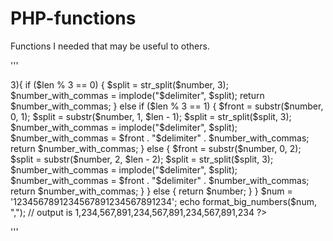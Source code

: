 PHP-functions
=============

Functions I needed that may be useful to others.

'''
<?php
function format_big_numbers($number, $delimiter) {
$len = strlen($number);
if ($len > 3){
    if ($len % 3 == 0) {
        $split = str_split($number, 3);
        $number_with_commas = implode("$delimiter", $split);
        return $number_with_commas;
    }
    else if ($len % 3 == 1) {
        $front = substr($number, 0, 1);
        $split = substr($number, 1, $len - 1);
        $split = str_split($split, 3);
        $number_with_commas = implode("$delimiter", $split);
        $number_with_commas = $front . "$delimiter" . $number_with_commas;
        return $number_with_commas;
    }
    else {
        $front = substr($number, 0, 2);
        $split = substr($number, 2, $len - 2);
        $split = str_split($split, 3);
        $number_with_commas = implode("$delimiter", $split);
        $number_with_commas = $front . "$delimiter" . $number_with_commas;
        return $number_with_commas;
    }
}
else {
    return $number;
}
}
$num = '1234567891234567891234567891234'; 
echo format_big_numbers($num, ","); // output is 1,234,567,891,234,567,891,234,567,891,234
?>
'''
